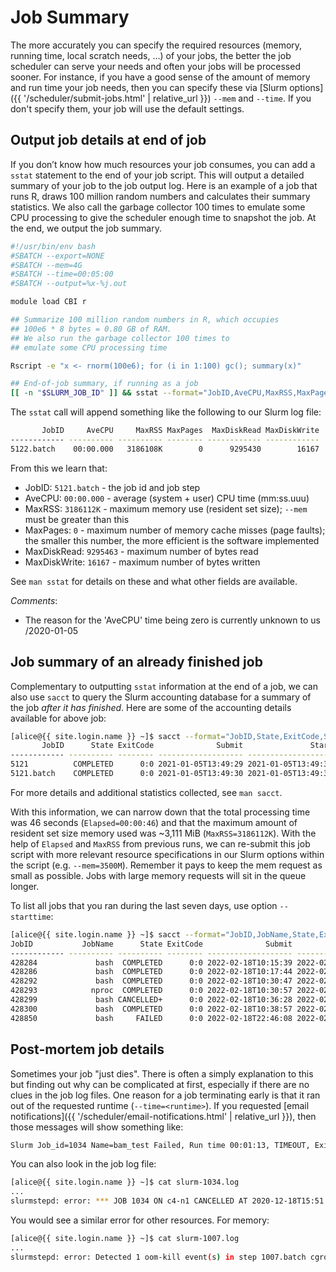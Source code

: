 # Job Summary

The more accurately you can specify the required resources (memory, running time, local scratch needs, ...) of your jobs, the better the job scheduler can serve your needs and often your jobs will be processed sooner.  For instance, if you have a good sense of the amount of memory and run time your job needs, then you can specify these via [Slurm options]({{ '/scheduler/submit-jobs.html' | relative_url }}) `--mem` and `--time`.  If you don't specify them, your job will use the default settings.


## Output job details at end of job

If you don’t know how much resources your job consumes, you can add a `sstat` statement to the end of your job script.  This will output a detailed summary of your job to the job output log. Here is an example of a job that runs R, draws 100 million random numbers and calculates their summary statistics. We also call the garbage collector 100 times to emulate some CPU processing to give the scheduler enough time to snapshot the job. At the end, we output the job summary.

```sh
#!/usr/bin/env bash
#SBATCH --export=NONE
#SBATCH --mem=4G
#SBATCH --time=00:05:00
#SBATCH --output=%x-%j.out

module load CBI r

## Summarize 100 million random numbers in R, which occupies
## 100e6 * 8 bytes = 0.80 GB of RAM.
## We also run the garbage collector 100 times to
## emulate some CPU processing time

Rscript -e "x <- rnorm(100e6); for (i in 1:100) gc(); summary(x)"

## End-of-job summary, if running as a job
[[ -n "$SLURM_JOB_ID" ]] && sstat --format="JobID,AveCPU,MaxRSS,MaxPages,MaxDiskRead,MaxDiskWrite" --allsteps --jobs="$SLURM_JOB_ID"
```

The `sstat` call will append something like the following to our Slurm log file:

```sh
       JobID     AveCPU     MaxRSS MaxPages  MaxDiskRead MaxDiskWrite 
------------ ---------- ---------- -------- ------------ ------------ 
5122.batch    00:00.000   3186108K        0      9295430        16167
```

From this we learn that:

* JobID: `5121.batch` - the job id and job step
* AveCPU: `00:00.000` - average (system + user) CPU time (mm:ss.uuu)
* MaxRSS: `3186112K` - maximum memory use (resident set size); `--mem` must be greater than this
* MaxPages: `0` - maximum number of memory cache misses (page faults); the smaller this number, the more efficient is the software implemented
* MaxDiskRead: `9295463` - maximum number of bytes read
* MaxDiskWrite: `16167` - maximum number of bytes written

See `man sstat` for details on these and what other fields are available.

_Comments_:

* The reason for the 'AveCPU' time being zero is currently unknown to us /2020-01-05



## Job summary of an already finished job

Complementary to outputting `sstat` information at the end of a job, we can also use `sacct` to query the Slurm accounting database for a summary of the job _after it has finished_.  Here are some of the accounting details available for above job:

```sh
[alice@{{ site.login.name }} ~]$ sacct --format="JobID,State,ExitCode,Submit,Start,Elapsed,AveCPU,CpuTime,MaxRSS,MaxPages,MaxDiskRead,MaxDiskWrite" -j 5121
       JobID      State ExitCode              Submit               Start    Elapsed     AveCPU    CPUTime     MaxRSS MaxPages  MaxDiskRead MaxDiskWrite 
------------ ---------- -------- ------------------- ------------------- ---------- ---------- ---------- ---------- -------- ------------ ------------ 
5121          COMPLETED      0:0 2021-01-05T13:49:29 2021-01-05T13:49:30   00:00:46              00:00:46                                               
5121.batch    COMPLETED      0:0 2021-01-05T13:49:30 2021-01-05T13:49:30   00:00:46   00:00:00   00:00:46   3186112K        0        8.86M        0.02M
```

For more details and additional statistics collected, see `man sacct`.


With this information, we can narrow down that the total processing time was 46 seconds (`Elapsed=00:00:46`) and that the maximum amount of resident set size  memory used was ~3,111 MiB (`MaxRSS=3186112K`).  With the help of `Elapsed` and `MaxRSS` from previous runs, we can re-submit this job script with more relevant resource specifications in our Slurm options within the script (e.g. `--mem=3500M`). Remember it pays to keep the mem request as small as possible. Jobs with large memory requests will sit in the queue longer.


To list all jobs that you ran during the last seven days, use option `--starttime`:

```sh
[alice@{{ site.login.name }} ~]$ sacct --format="JobID,JobName,State,ExitCode,Submit,Start,Elapsed,AveCPU,CpuTime,MaxRSS,MaxPages,MaxDiskRead,MaxDiskWrite" --starttime=now-7days
JobID           JobName      State ExitCode              Submit               Start    Elapsed     AveCPU    CPUTime     MaxRSS MaxPages  MaxDiskRead MaxDiskWrite
------------ ---------- ---------- -------- ------------------- ------------------- ---------- ---------- ---------- ---------- -------- ------------ ------------
428284             bash  COMPLETED      0:0 2022-02-18T10:15:39 2022-02-18T10:15:39   00:01:01   00:00:00   01:05:04     11992K        0       23.59M        0.16M
428286             bash  COMPLETED      0:0 2022-02-18T10:17:44 2022-02-18T10:17:44   00:00:36   00:00:01   00:38:24     86972K        0       14.99M        0.08M
428292             bash  COMPLETED      0:0 2022-02-18T10:30:47 2022-02-18T10:30:47   00:00:06   00:00:00   00:01:36      7064K        0        0.36M        0.01M
428293            nproc  COMPLETED      0:0 2022-02-18T10:30:57 2022-02-18T10:30:57   00:00:01   00:00:00   00:00:16      2172K        0        0.01M        0.00M
428299             bash CANCELLED+      0:0 2022-02-18T10:36:28 2022-02-18T10:38:54   00:00:00              00:00:00                                              
428300             bash  COMPLETED      0:0 2022-02-18T10:38:57 2022-02-18T10:38:57   09:51:27 1-09:14:50 19-17:09:36  27034524K     6045  1075023.24M   312038.07M
428850             bash     FAILED      0:0 2022-02-18T22:46:08 2022-02-18T22:46:08   10:05:23 1-09:12:22 20-04:18:24  35361668K     6899   777877.95M   214575.54M
```



## Post-mortem job details

Sometimes your job "just dies". There is often a simply explanation to this but finding out why can be complicated at first, especially if there are no clues in the job log files.  One reason for a job terminating early is that it ran out of the requested runtime (`--time=<runtime>`).  If you requested [email notifications]({{ '/scheduler/email-notifications.html' | relative_url }}), then those messages will show something like:

```sh
Slurm Job_id=1034 Name=bam_test Failed, Run time 00:01:13, TIMEOUT, ExitCode 0
```

You can also look in the job log file:

```sh
[alice@{{ site.login.name }} ~]$ cat slurm-1034.log
...
slurmstepd: error: *** JOB 1034 ON c4-n1 CANCELLED AT 2020-12-18T15:51:53 DUE TO TIME LIMIT 
```

You would see a similar error for other resources. For memory:

```sh 
[alice@{{ site.login.name }} ~]$ cat slurm-1007.log
...
slurmstepd: error: Detected 1 oom-kill event(s) in step 1007.batch cgroup. Some of your processes may have been killed by the cgroup out-of-memory handler.
```
